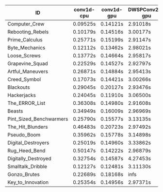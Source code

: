 |ID|conv1d-cpu|conv1d-gpu|DWSPConv2D-gpu|gemm-gpu|avg|
|-|-|-|-|-|-|
|Computer_Crew|0.09525s|0.14121s|2.91018s|1.76340s|1.22751s|
|Rebooting_Rebels|0.10179s|0.14516s|3.00177s|1.72956s|1.24457s|
|Prime_Calculus|0.25771s|0.15199s|2.91147s|1.70460s|1.25644s|
|Byte_Mechanics|0.12112s|0.13462s|2.98021s|1.79288s|1.25720s|
|Loose_Screws|0.13772s|0.14664s|2.95817s|1.79289s|1.25885s|
|Grapevine_Squad|0.22529s|0.14527s|2.92797s|1.74000s|1.25963s|
|Artful_Maneuvers|0.26871s|0.14884s|2.95413s|1.72144s|1.27328s|
|Creed_Symbol|0.17073s|0.14421s|3.00266s|1.81994s|1.28439s|
|Blackouts|0.29045s|0.20127s|2.93476s|1.72824s|1.28868s|
|Hackerjacks|0.24045s|0.11910s|3.06500s|1.90745s|1.33300s|
|The_ERROR_List|0.36308s|0.14980s|2.91608s|1.90820s|1.33429s|
|Beasts|0.34949s|0.16009s|2.96969s|1.92562s|1.35122s|
|Pint_Sized_Benchwarmers|0.25790s|0.15577s|3.13135s|1.93077s|1.36895s|
|The_Hit_Blunders|0.46483s|0.20723s|2.97492s|1.93150s|1.39462s|
|Pseudo_Boom|0.35962s|0.15778s|3.14898s|2.00715s|1.41838s|
|Digital_Destroyers|0.25019s|0.14960s|3.33862s|2.09069s|1.45728s|
|Rug_Heed_Bend|0.50147s|0.14222s|2.96879s|2.54011s|1.53815s|
|Digitally_Destroyed|0.32754s|0.14587s|4.27453s|2.50362s|1.81289s|
|Smalltalk_Dribble|0.12127s|0.12481s|3.11130s|4.43705s|1.94861s|
|Gonzo_Brutes|0.22689s|0.18168s|infs|1.93875s|infs|
|Key_to_Innovation|0.25354s|0.14956s|2.97371s|infs|infs|
